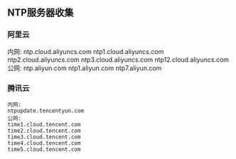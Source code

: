 ## NTP服务器收集

### 阿里云
内网:
ntp.cloud.aliyuncs.com
ntp1.cloud.aliyuncs.com
ntp2.cloud.aliyuncs.com
ntp3.cloud.aliyuncs.com
ntp12.cloud.aliyuncs.com
公网:
ntp.aliyun.com
ntp1.aliyun.com
ntp7.aliyun.com
### 腾讯云
```
内网:
ntpupdate.tencentyun.com
公网:
time1.cloud.tencent.com 
time2.cloud.tencent.com 
time3.cloud.tencent.com
time4.cloud.tencent.com
time5.cloud.tencent.com
```
